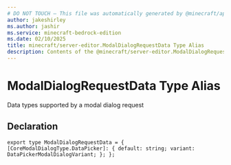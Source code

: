 ```yaml
---
# DO NOT TOUCH — This file was automatically generated by @minecraft/api-docs-generator, to report problems file an issue at https://github.com/Mojang/minecraft-scripting-libraries
author: jakeshirley
ms.author: jashir
ms.service: minecraft-bedrock-edition
ms.date: 02/10/2025
title: minecraft/server-editor.ModalDialogRequestData Type Alias
description: Contents of the @minecraft/server-editor.ModalDialogRequestData type alias.
---
```

# ModalDialogRequestData Type Alias

Data types supported by a modal dialog request

## Declaration
`export type ModalDialogRequestData = {
    [CoreModalDialogType.DataPicker]: {
        default: string;
        variant: DataPickerModalDialogVariant;
    };
};`
